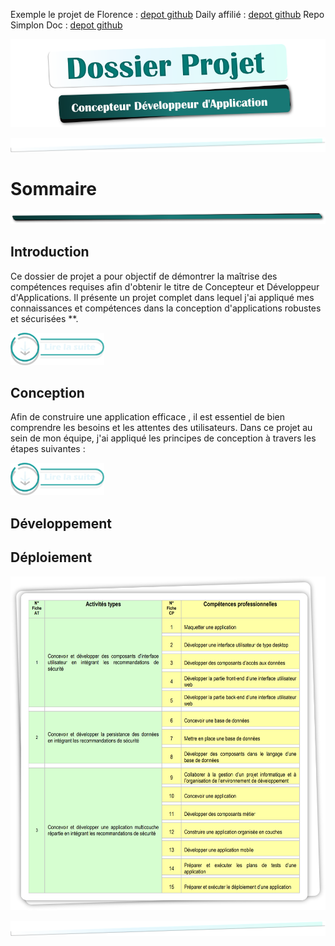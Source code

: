 Exemple le projet de Florence : [depot github](https://github.com/Florence-Martin/CDA_fil_rouge)
Daily affilié : [depot github](https://github.com/Simplon-hdf/daily-objectives-cda-vals-p4/blob/main/Jour-32.md)
Repo Simplon Doc : [depot github](https://github.com/Simplon-hdf/bot-discord-Simplon-Hub-doc)

![mep_top](./assets/img/titre_cda.png)

![mep_top](./assets/mep/mep_mid1.png)

# Sommaire

![mep_top](./assets/mep//mep_mid0.png)

<!-- ![mep_top](./assets/mep/mep_mid1.png) -->

## Introduction

Ce dossier de projet a pour objectif de démontrer la maîtrise des compétences requises afin d'obtenir le titre de Concepteur et Développeur d'Applications. Il présente un projet complet dans lequel j'ai appliqué mes connaissances et compétences dans la conception d'applications robustes et sécurisées \*\*.

<!-- [Lire Plus](1.introduction/introduction.md) -->

<!-- ![mep_top](./assets/mep/lire_la_suite.png) -->

<a href="1.introduction/introduction.md">
  <img src="./assets/mep/lire_la_suite.png" alt="Lire la suite" style="width: 150px; height: auto;">
</a>

## Conception

Afin de construire une application efficace , il est essentiel de bien comprendre les besoins et les attentes des utilisateurs. Dans ce projet au sein de mon équipe, j'ai appliqué les principes de conception à travers les étapes suivantes :

<!-- [Lire Plus](1.conception/conception.md) -->

<a href="1.introduction/introduction.md">
  <img src="./assets/mep/lire_la_suite.png" alt="Lire la suite" style="width: 150px; height: auto;">
</a>

## Développement

## Déploiement

![CDA_Tableau](assets/img/COMPET.png)

![mep_top](./assets/mep/mep_mid1.png)
